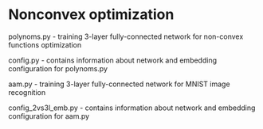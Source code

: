 # Nonconvex optimization
polynoms.py - training 3-layer fully-connected network for non-convex functions optimization


config.py - contains information about network and embedding configuration for polynoms.py


aam.py - training 3-layer fully-connected network for MNIST image recognition


config_2vs3l_emb.py - contains information about network and embedding configuration for aam.py
